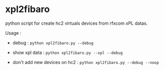 xpl2fibaro
==========

python script for create hc2 virtuals devices from rfxcom xPL datas.

Usage :

- debug : `python xpl2fibaro.py --debug`

- show xpl data : `python xpl2fibaro.py --xpl --debug`

- don't add new devices on hc2 : `python xpl2fibaro.py --debug --noop`
